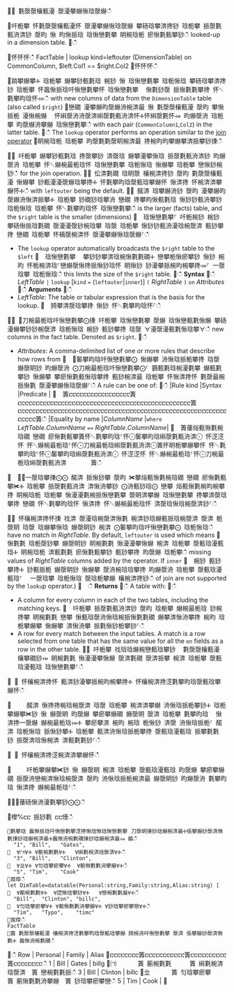 ਍⌀ 氀漀漀欀甀瀀 漀瀀攀爀愀琀漀爀ഀഀ
਍吀栀攀 怀氀漀漀欀甀瀀怀 漀瀀攀爀愀琀漀爀 攀砀琀攀渀搀猀 琀栀攀 挀漀氀甀洀渀猀 漀昀 愀 昀愀挀琀 琀愀戀氀攀 眀椀琀栀 瘀愀氀甀攀猀ഀഀ
looked-up in a dimension table.਍ഀഀ
<!-- csl -->਍怀怀怀ഀഀ
FactTable | lookup kind=leftouter (DimensionTable) on CommonColumn, $left.Col1 == $right.Col2਍怀怀怀ഀഀ
਍䠀攀爀攀Ⰰ 琀栀攀 爀攀猀甀氀琀 椀猀 愀 琀愀戀氀攀 琀栀愀琀 攀砀琀攀渀搀猀 琀栀攀 怀䘀愀挀琀吀愀戀氀攀怀 琀愀戀氀攀 ⠀愀氀猀漀 挀愀氀氀攀搀 怀␀氀攀昀琀怀⤀ഀഀ
with new columns of data from the `DimensionTable` table (also called `$right`)਍戀礀 瀀攀爀昀漀爀洀椀渀最 愀 氀漀漀欀甀瀀 漀昀 攀愀挀栀 瀀愀椀爀 ⠀怀䌀漀洀洀漀渀䌀漀氀甀洀渀怀Ⰰ怀䌀漀氀怀⤀ 昀爀漀洀 琀栀攀 昀漀爀洀攀爀 琀愀戀氀攀ഀഀ
with each pair (`CommonColumn1`,`Col2`) in the latter table.਍ഀഀ
The `lookup` operator performs an operation similar to the [join operator](joinoperator.md)਍眀椀琀栀 琀栀攀 昀漀氀氀漀眀椀渀最 搀椀昀昀攀爀攀渀挀攀猀㨀ഀഀ
਍⨀ 吀栀攀 爀攀猀甀氀琀 搀漀攀猀 渀漀琀 爀攀瀀攀愀琀 挀漀氀甀洀渀猀 昀爀漀洀 琀栀攀 怀␀爀椀最栀琀怀 琀愀戀氀攀 琀栀愀琀 愀爀攀 琀栀攀 戀愀猀椀猀ഀഀ
  for the join operation.਍⨀ 伀渀氀礀 琀眀漀 欀椀渀搀猀 漀昀 氀漀漀欀甀瀀 愀爀攀 猀甀瀀瀀漀爀琀攀搀Ⰰ 怀氀攀昀琀漀甀琀攀爀怀 愀渀搀 怀椀渀渀攀爀怀Ⰰഀഀ
  with `leftouter` being the default.਍⨀ 䤀渀 琀攀爀洀猀 漀昀 瀀攀爀昀漀爀洀愀渀挀攀Ⰰ 琀栀攀 猀礀猀琀攀洀 戀礀 搀攀昀愀甀氀琀 愀猀猀甀洀攀猀 琀栀愀琀 琀栀攀 怀␀氀攀昀琀怀 琀愀戀氀攀ഀഀ
  is the larger (facts) table, and the `$right` table is the smaller (dimensions)਍  琀愀戀氀攀⸀ 吀栀椀猀 椀猀 攀砀愀挀琀氀礀 漀瀀瀀漀猀椀琀攀 琀漀 琀栀攀 愀猀猀甀洀瀀琀椀漀渀 甀猀攀搀 戀礀 琀栀攀 怀樀漀椀渀怀 漀瀀攀爀愀琀漀爀⸀ഀഀ
* The `lookup` operator automatically broadcasts the `$right` table to the `$left`਍  琀愀戀氀攀 ⠀攀猀猀攀渀琀椀愀氀氀礀Ⰰ 戀攀栀愀瘀攀猀 愀猀 椀昀 怀栀椀渀琀⸀戀爀漀愀搀挀愀猀琀怀 眀愀猀 猀瀀攀挀椀昀椀攀搀⤀⸀ 一漀琀攀 琀栀愀琀ഀഀ
  this limits the size of the `$right` table.਍ഀഀ
**Syntax**਍ഀഀ
*LeftTable* `|` `lookup` [`kind` `=` (`leftouter`|`inner`)] `(` *RightTable* `)` `on` *Attributes*਍ഀഀ
**Arguments**਍ഀഀ
* *LeftTable*: The table or tabular expression that is the basis for the lookup.਍  䐀攀渀漀琀攀搀 愀猀 怀␀氀攀昀琀怀⸀ഀഀ
਍⨀ ⨀刀椀最栀琀吀愀戀氀攀⨀㨀 吀栀攀 琀愀戀氀攀 漀爀 琀愀戀甀氀愀爀 攀砀瀀爀攀猀猀椀漀渀 琀栀愀琀 椀猀 甀猀攀搀 琀漀 ∀瀀漀瀀甀氀愀琀攀∀ഀഀ
  new columns in the fact table. Denoted as `$right`.਍ഀഀ
* *Attributes*: A comma-delimited list of one or more rules that describe how rows from਍  ⨀䰀攀昀琀吀愀戀氀攀⨀ 愀爀攀 洀愀琀挀栀攀搀 琀漀 爀漀眀猀 昀爀漀洀 ⨀刀椀最栀琀吀愀戀氀攀⨀⸀ 䴀甀氀琀椀瀀氀攀 爀甀氀攀猀 愀爀攀 攀瘀愀氀甀愀琀攀搀 甀猀椀渀最 琀栀攀 怀愀渀搀怀 氀漀最椀挀愀氀 漀瀀攀爀愀琀漀爀⸀ഀഀ
  A rule can be one of:਍ഀഀ
  |Rule kind        |Syntax                                          |Predicate                                                      |਍  簀ⴀⴀⴀⴀⴀⴀⴀⴀⴀⴀⴀⴀⴀⴀⴀⴀⴀ簀ⴀⴀⴀⴀⴀⴀⴀⴀⴀⴀⴀⴀⴀⴀⴀⴀⴀⴀⴀⴀⴀⴀⴀⴀⴀⴀⴀⴀⴀⴀⴀⴀⴀⴀⴀⴀⴀⴀⴀⴀⴀⴀⴀⴀⴀⴀⴀⴀ簀ⴀⴀⴀⴀⴀⴀⴀⴀⴀⴀⴀⴀⴀⴀⴀⴀⴀⴀⴀⴀⴀⴀⴀⴀⴀⴀⴀⴀⴀⴀⴀⴀⴀⴀⴀⴀⴀⴀⴀⴀⴀⴀⴀⴀⴀⴀⴀⴀⴀⴀⴀⴀⴀⴀⴀⴀⴀⴀⴀⴀⴀⴀⴀ簀ഀഀ
  |Equality by name |*ColumnName*                                    |`where` *LeftTable*.*ColumnName* `==` *RightTable*.*ColumnName*|਍  簀䔀焀甀愀氀椀琀礀 戀礀 瘀愀氀甀攀簀怀␀氀攀昀琀⸀怀⨀䰀攀昀琀䌀漀氀甀洀渀⨀ 怀㴀㴀怀 怀␀爀椀最栀琀⸀怀⨀刀椀最栀琀䌀漀氀甀洀渀⨀簀怀眀栀攀爀攀怀 怀␀氀攀昀琀⸀怀⨀䰀攀昀琀䌀漀氀甀洀渀⨀ 怀㴀㴀怀 怀␀爀椀最栀琀⸀怀⨀刀椀最栀琀䌀漀氀甀洀渀        簀ഀഀ
਍  ⨀⨀一漀琀攀㨀⨀⨀ 䤀渀 挀愀猀攀 漀昀 ✀攀焀甀愀氀椀琀礀 戀礀 瘀愀氀甀攀✀Ⰰ 琀栀攀 挀漀氀甀洀渀 渀愀洀攀猀 ⨀洀甀猀琀⨀ 戀攀 焀甀愀氀椀昀椀攀搀 眀椀琀栀 琀栀攀 愀瀀瀀氀椀挀愀戀氀攀 漀眀渀攀爀 琀愀戀氀攀 搀攀渀漀琀攀搀 戀礀 怀␀氀攀昀琀怀 愀渀搀 怀␀爀椀最栀琀怀 渀漀琀愀琀椀漀渀猀⸀ഀഀ
਍⨀ 怀欀椀渀搀怀㨀 䄀渀 漀瀀琀椀漀渀愀氀 椀渀猀琀爀甀挀琀椀漀渀 漀渀 栀漀眀 琀漀 琀爀攀愀琀 爀漀眀猀 椀渀 ⨀䰀攀昀琀吀愀戀氀攀⨀ 琀栀愀琀ഀഀ
  have no match in *RightTable*. By default, `leftouter` is used which means਍  愀氀氀 琀栀漀猀攀 爀漀眀猀 眀椀氀氀 愀瀀瀀攀愀爀 椀渀 琀栀攀 漀甀琀瀀甀琀Ⰰ 眀椀琀栀 渀甀氀氀 瘀愀氀甀攀猀 甀猀攀搀 昀漀爀 琀栀攀ഀഀ
  missing values of *RightTable* columns added by the operator. If `inner`਍  椀猀 甀猀攀搀Ⰰ 猀甀挀栀 爀漀眀猀 愀爀攀 漀洀椀琀琀攀搀 昀爀漀洀 琀栀攀 漀甀琀瀀甀琀⸀ ⠀一漀琀攀 琀栀愀琀 漀琀栀攀爀 欀椀渀搀猀ഀഀ
  of join are not supported by the `looku`p operator.)਍  ഀഀ
**Returns**਍ഀഀ
A table with:਍ഀഀ
* A column for every column in each of the two tables, including the matching keys.਍  吀栀攀 挀漀氀甀洀渀猀 漀昀 琀栀攀 爀椀最栀琀 猀椀搀攀 眀椀氀氀 戀攀 愀甀琀漀洀愀琀椀挀愀氀氀礀 爀攀渀愀洀攀搀 椀昀 琀栀攀爀攀 愀爀攀 渀愀洀攀 挀氀愀猀栀攀猀⸀ഀഀ
* A row for every match between the input tables. A match is a row selected from one table that has the same value for all the `on` fields as a row in the other table. ਍⨀ 吀栀攀 䄀琀琀爀椀戀甀琀攀猀 ⠀氀漀漀欀甀瀀 欀攀礀猀⤀ 眀椀氀氀 愀瀀瀀攀愀爀 漀渀氀礀 漀渀挀攀 椀渀 琀栀攀 漀甀琀瀀甀琀 琀愀戀氀攀⸀ഀഀ
਍ ⨀ 怀欀椀渀搀怀 甀渀猀瀀攀挀椀昀椀攀搀Ⰰ 怀欀椀渀搀㴀氀攀昀琀漀甀琀攀爀怀ഀഀ
਍     䤀渀 愀搀搀椀琀椀漀渀 琀漀 琀栀攀 椀渀渀攀爀 洀愀琀挀栀攀猀Ⰰ 琀栀攀爀攀✀猀 愀 爀漀眀 昀漀爀 攀瘀攀爀礀 爀漀眀 漀渀 琀栀攀 氀攀昀琀 ⠀愀渀搀⼀漀爀 爀椀最栀琀⤀Ⰰ 攀瘀攀渀 椀昀 椀琀 栀愀猀 渀漀 洀愀琀挀栀⸀ 䤀渀 琀栀愀琀 挀愀猀攀Ⰰ 琀栀攀 甀渀洀愀琀挀栀攀搀 漀甀琀瀀甀琀 挀攀氀氀猀 挀漀渀琀愀椀渀 渀甀氀氀猀⸀ഀഀ
਍ ⨀ 怀欀椀渀搀㴀椀渀渀攀爀怀ഀഀ
਍     吀栀攀爀攀✀猀 愀 爀漀眀 椀渀 琀栀攀 漀甀琀瀀甀琀 昀漀爀 攀瘀攀爀礀 挀漀洀戀椀渀愀琀椀漀渀 漀昀 洀愀琀挀栀椀渀最 爀漀眀猀 昀爀漀洀 氀攀昀琀 愀渀搀 爀椀最栀琀⸀ഀഀ
਍⨀⨀䔀砀愀洀瀀氀攀猀⨀⨀ഀഀ
਍㰀℀ⴀⴀ 挀猀氀 ⴀⴀ㸀ഀഀ
```਍氀攀琀 䘀愀挀琀吀愀戀氀攀㴀搀愀琀愀琀愀戀氀攀⠀刀漀眀㨀猀琀爀椀渀最Ⰰ倀攀爀猀漀渀愀氀㨀猀琀爀椀渀最Ⰰ䘀愀洀椀氀礀㨀猀琀爀椀渀最⤀ 嬀ഀഀ
  "1", "Bill",   "Gates",਍  ∀㈀∀Ⰰ ∀䈀椀氀氀∀Ⰰ   ∀䌀氀椀渀琀漀渀∀Ⰰഀഀ
  "3", "Bill",   "Clinton",਍  ∀㐀∀Ⰰ ∀匀琀攀瘀攀∀Ⰰ  ∀䈀愀氀氀洀攀爀∀Ⰰഀഀ
  "5", "Tim",    "Cook"਍崀㬀ഀഀ
let DimTable=datatable(Personal:string,Family:string,Alias:string) [਍  ∀䈀椀氀氀∀Ⰰ  ∀䜀愀琀攀猀∀Ⰰ   ∀戀椀氀氀最∀Ⰰഀഀ
  "Bill",  "Clinton", "billc",਍  ∀匀琀攀瘀攀∀Ⰰ ∀䈀愀氀氀洀攀爀∀Ⰰ ∀猀琀攀瘀攀戀∀Ⰰഀഀ
  "Tim",   "Typo",    "timc"਍崀㬀ഀഀ
FactTable਍簀 氀漀漀欀甀瀀 欀椀渀搀㴀氀攀昀琀漀甀琀攀爀 䐀椀洀吀愀戀氀攀 漀渀 倀攀爀猀漀渀愀氀Ⰰ 䘀愀洀椀氀礀ഀഀ
```਍ഀഀ
Row     | Personal  | Family   | Alias਍ⴀⴀⴀⴀⴀⴀⴀⴀ簀ⴀⴀⴀⴀⴀⴀⴀⴀⴀⴀⴀ簀ⴀⴀⴀⴀⴀⴀⴀⴀⴀⴀ簀ⴀⴀⴀⴀⴀⴀⴀⴀഀഀ
1       | Bill      | Gates    | billg਍㈀       簀 䈀椀氀氀      簀 䌀氀椀渀琀漀渀  簀 戀椀氀氀挀ഀഀ
3       | Bill      | Clinton  | billc਍㐀       簀 匀琀攀瘀攀     簀 䈀愀氀氀洀攀爀  簀 猀琀攀瘀攀戀ഀഀ
5       | Tim       | Cook     |਍